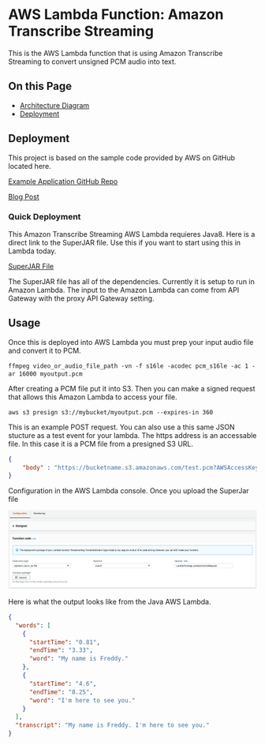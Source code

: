 # AWS Lambda Function: Amazon Transcribe Streaming

This is the AWS Lambda function that is using Amazon Transcribe Streaming to convert unsigned PCM audio into text. 


## On this Page

- [Architecture Diagram](#architecture-overview)
- [Deployment](#Deployment)


## Deployment

This project is based on the sample code provided by AWS on GitHub located here.


[Example Application GitHub Repo](https://github.com/aws-samples/aws-transcribe-streaming-example-java)

[Blog Post](https://aws.amazon.com/blogs/machine-learning/amazon-transcribe-now-supports-real-time-transcriptions/)


	
	
	

### Quick Deployment


This Amazon Transcribe Streaming AWS Lambda requieres Java8. Here is a direct link to the SuperJAR file. Use this if you want to start using this in Lambda today. 


[SuperJAR File](http://rodeolabz-us-west-2.s3.amazonaws.com/live-streaming-on-aws/livecaptionsv1.0.0/TranscribeStreamingJavaLambda.jar)

The SuperJAR file has all of the dependencies. Currently it is setup to run in Amazon Lambda. The input to the Amazon Lambda can come from API Gateway with the proxy API Gateway setting. 



## Usage 

Once this is deployed into AWS Lambda you must prep your input audio file and convert it to PCM. 

	ffmpeg video_or_audio_file_path -vn -f s16le -acodec pcm_s16le -ac 1 -ar 16000 myoutput.pcm

After creating a PCM file put it into S3. Then you can make a signed request that allows this Amazon Lambda to access your file. 

	aws s3 presign s3://mybucket/myoutput.pcm --expires-in 360


This is an example POST request. You can also use a this same JSON stucture as a test event for your lambda. The https address is an accessable file. In this case it is a PCM file from a presigned S3 URL. 

```json
{
	"body" : "https://bucketname.s3.amazonaws.com/test.pcm?AWSAccessKeyId=AKIAJXXXXXXXXXXXXXXX&Expires=1503602631&Signature=ibOGfAovnhIF13DALdAgsdtg2s%3D"
}
```


Configuration in the AWS Lambda console. Once you upload the SuperJar file 

![Architecture](../../images/lambda-java-deployment.png)


Here is what the output looks like from the Java AWS Lambda.

```json
{
  "words": [
    {
      "startTime": "0.81",
      "endTime": "3.33",
      "word": "My name is Freddy."
    },
    {
      "startTime": "4.6",
      "endTime": "8.25",
      "word": "I'm here to see you."
    }
  ],
  "transcript": "My name is Freddy. I'm here to see you."
}
```
